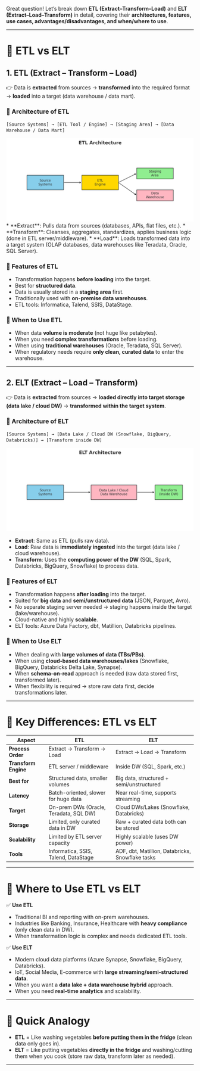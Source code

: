 Great question! Let’s break down **ETL (Extract–Transform–Load)** and **ELT (Extract–Load–Transform)** in detail, covering their **architectures, features, use cases, advantages/disadvantages, and when/where to use**.

---

# 🔹 ETL vs ELT

## 1. **ETL (Extract – Transform – Load)**

👉 Data is **extracted** from sources → **transformed** into the required format → **loaded** into a target (data warehouse / data mart).

### 📌 Architecture of ETL

```
[Source Systems] → [ETL Tool / Engine] → [Staging Area] → [Data Warehouse / Data Mart]
```
<img src = "image/etl.png" alt = "ETL Architecture">
* **Extract**: Pulls data from sources (databases, APIs, flat files, etc.).
* **Transform**: Cleanses, aggregates, standardizes, applies business logic (done in ETL server/middleware).
* **Load**: Loads transformed data into a target system (OLAP databases, data warehouses like Teradata, Oracle, SQL Server).

### 📌 Features of ETL

* Transformation happens **before loading** into the target.
* Best for **structured data**.
* Data is usually stored in a **staging area** first.
* Traditionally used with **on-premise data warehouses**.
* ETL tools: Informatica, Talend, SSIS, DataStage.

### 📌 When to Use ETL

* When data **volume is moderate** (not huge like petabytes).
* When you need **complex transformations** before loading.
* When using **traditional warehouses** (Oracle, Teradata, SQL Server).
* When regulatory needs require **only clean, curated data** to enter the warehouse.

---

## 2. **ELT (Extract – Load – Transform)**

👉 Data is **extracted** from sources → **loaded directly into target storage (data lake / cloud DW)** → **transformed within the target system**.

### 📌 Architecture of ELT

```
[Source Systems] → [Data Lake / Cloud DW (Snowflake, BigQuery, Databricks)] → [Transform inside DW]
```
<img src = "image/elt.png" alt = "ELT Architecture">


* **Extract**: Same as ETL (pulls raw data).
* **Load**: Raw data is **immediately ingested** into the target (data lake / cloud warehouse).
* **Transform**: Uses the **computing power of the DW** (SQL, Spark, Databricks, BigQuery, Snowflake) to process data.

### 📌 Features of ELT

* Transformation happens **after loading** into the target.
* Suited for **big data** and **semi/unstructured data** (JSON, Parquet, Avro).
* No separate staging server needed → staging happens inside the target (lake/warehouse).
* Cloud-native and highly **scalable**.
* ELT tools: Azure Data Factory, dbt, Matillion, Databricks pipelines.

### 📌 When to Use ELT

* When dealing with **large volumes of data (TBs/PBs)**.
* When using **cloud-based data warehouses/lakes** (Snowflake, BigQuery, Databricks Delta Lake, Synapse).
* When **schema-on-read** approach is needed (raw data stored first, transformed later).
* When flexibility is required → store raw data first, decide transformations later.

---

# 🔹 Key Differences: ETL vs ELT

| Aspect               | **ETL**                                | **ELT**                                          |
| -------------------- | -------------------------------------- | ------------------------------------------------ |
| **Process Order**    | Extract → Transform → Load             | Extract → Load → Transform                       |
| **Transform Engine** | ETL server / middleware                | Inside DW (SQL, Spark, etc.)                     |
| **Best for**         | Structured data, smaller volumes       | Big data, structured + semi/unstructured         |
| **Latency**          | Batch-oriented, slower for huge data   | Near real-time, supports streaming               |
| **Target**           | On-prem DWs (Oracle, Teradata, SQL DW) | Cloud DWs/Lakes (Snowflake, Databricks)          |
| **Storage**          | Limited, only curated data in DW       | Raw + curated data both can be stored            |
| **Scalability**      | Limited by ETL server capacity         | Highly scalable (uses DW power)                  |
| **Tools**            | Informatica, SSIS, Talend, DataStage   | ADF, dbt, Matillion, Databricks, Snowflake tasks |

---

# 🔹 Where to Use ETL vs ELT

✅ **Use ETL**

* Traditional BI and reporting with on-prem warehouses.
* Industries like Banking, Insurance, Healthcare with **heavy compliance** (only clean data in DW).
* When transformation logic is complex and needs dedicated ETL tools.

✅ **Use ELT**

* Modern cloud data platforms (Azure Synapse, Snowflake, BigQuery, Databricks).
* IoT, Social Media, E-commerce with **large streaming/semi-structured data**.
* When you want a **data lake + data warehouse hybrid** approach.
* When you need **real-time analytics** and scalability.

---

# 🔹 Quick Analogy

* **ETL** = Like washing vegetables **before putting them in the fridge** (clean data only goes in).
* **ELT** = Like putting vegetables **directly in the fridge** and washing/cutting them when you cook (store raw data, transform later as needed).

---

